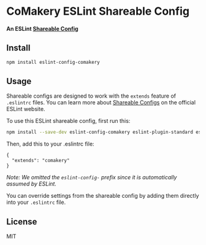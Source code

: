 # CoMakery ESLint Shareable Config

#### An ESLint [Shareable Config](http://eslint.org/docs/developer-guide/shareable-configs)

## Install

```bash
npm install eslint-config-comakery
```

## Usage

Shareable configs are designed to work with the `extends` feature of `.eslintrc` files.
You can learn more about
[Shareable Configs](http://eslint.org/docs/developer-guide/shareable-configs) on the
official ESLint website.

To use this ESLint shareable config, first run this:

```bash
npm install --save-dev eslint-config-comakery eslint-plugin-standard eslint-plugin-promise
```

Then, add this to your .eslintrc file:

```
{
  "extends": "comakery"
}
```

*Note: We omitted the `eslint-config-` prefix since it is automatically assumed by ESLint.*

You can override settings from the shareable config by adding them directly into your
`.eslintrc` file.

## License

MIT
